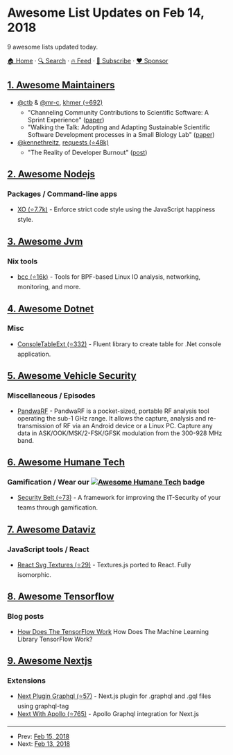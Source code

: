# Awesome List Updates on Feb 14, 2018

9 awesome lists updated today.

[🏠 Home](/README.md) · [🔍 Search](https://www.trackawesomelist.com/search/) · [🔥 Feed](https://www.trackawesomelist.com/rss.xml) · [📮 Subscribe](https://trackawesomelist.us17.list-manage.com/subscribe?u=d2f0117aa829c83a63ec63c2f&id=36a103854c) · [❤️  Sponsor](https://github.com/sponsors/theowenyoung)



## [1. Awesome Maintainers](/content/nayafia/awesome-maintainers/README.md)

*   [@ctb](https://github.com/ctb) & [@mr-c](https://github.com/mr-c), [khmer (⭐692)](https://github.com/dib-lab/khmer)
    *   "Channeling Community Contributions to Scientific Software: A Sprint Experience" ([paper](https://doi.org/10.5334/jors.96))
    *   "Walking the Talk: Adopting and Adapting Sustainable Scientific Software Development processes in a Small Biology Lab" ([paper](http://dx.doi.org/10.5334/jors.35))
*   [@kennethreitz](https://github.com/kennethreitz), [requests (⭐48k)](https://github.com/requests/requests)
    *   "The Reality of Developer Burnout" ([post](https://www.kennethreitz.org/essays/the-reality-of-developer-burnout))

## [2. Awesome Nodejs](/content/sindresorhus/awesome-nodejs/README.md)

### Packages / Command-line apps

*   [XO (⭐7.7k)](https://github.com/xojs/xo) - Enforce strict code style using the JavaScript happiness style.

## [3. Awesome Jvm](/content/deephacks/awesome-jvm/README.md)

### Nix tools

*   [bcc (⭐16k)](https://github.com/iovisor/bcc) - Tools for BPF-based Linux IO analysis, networking, monitoring, and more.

## [4. Awesome Dotnet](/content/quozd/awesome-dotnet/README.md)

### Misc

*   [ConsoleTableExt (⭐332)](https://github.com/minhhungit/ConsoleTableExt) - Fluent library to create table for .Net console application.

## [5. Awesome Vehicle Security](/content/jaredthecoder/awesome-vehicle-security/README.md)

### Miscellaneous / Episodes

*   [PandwaRF](https://pandwarf.com/) - PandwaRF is a pocket-sized, portable RF analysis tool operating the sub-1 GHz range. It allows the capture, analysis and re-transmission of RF via an Android device or a Linux PC. Capture any data in ASK/OOK/MSK/2-FSK/GFSK modulation from the 300-928 MHz band.

## [6. Awesome Humane Tech](/content/humanetech-community/awesome-humane-tech/README.md)

### Gamification / Wear our   [![Awesome Humane Tech](https://raw.githubusercontent.com/humanetech-community/awesome-humane-tech/main/humane-tech-badge.svg?sanitize=true)](https://github.com/humanetech-community/awesome-humane-tech)   badge

*   [Security Belt (⭐73)](https://github.com/otto-de/security-belt) - A framework for improving the IT-Security of your teams through gamification.

## [7. Awesome Dataviz](/content/javierluraschi/awesome-dataviz/README.md)

### JavaScript tools / React

*   [React Svg Textures (⭐29)](https://github.com/finnfiddle/react-svg-textures) - Textures.js ported to React. Fully isomorphic.

## [8. Awesome Tensorflow](/content/jtoy/awesome-tensorflow/README.md)

### Blog posts

*   [How Does The TensorFlow Work](https://www.letslearnai.com/2018/02/02/how-does-the-machine-learning-library-tensorflow-work.html) How Does The Machine Learning Library TensorFlow Work?

## [9. Awesome Nextjs](/content/unicodeveloper/awesome-nextjs/README.md)

### Extensions

*   [Next Plugin Graphql (⭐57)](https://github.com/lfades/next-plugin-graphql) - Next.js plugin for .graphql and .gql files using graphql-tag
*   [Next With Apollo (⭐765)](https://github.com/lfades/next-with-apollo) - Apollo Graphql integration for Next.js

---

- Prev: [Feb 15, 2018](/content/2018/02/15/README.md)
- Next: [Feb 13, 2018](/content/2018/02/13/README.md)